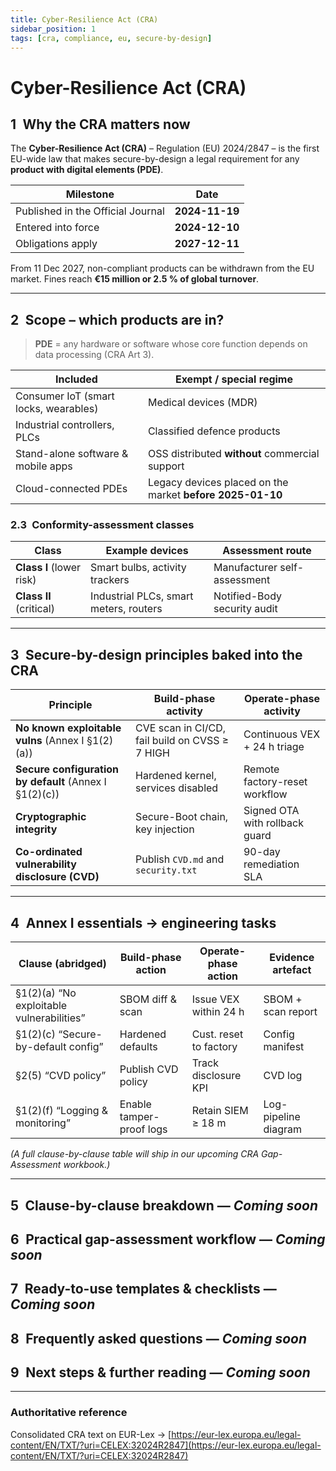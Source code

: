 ```yaml
---
title: Cyber-Resilience Act (CRA)
sidebar_position: 1
tags: [cra, compliance, eu, secure-by-design]
---
```

# Cyber-Resilience Act (CRA)

## 1 Why the CRA matters now

The **Cyber-Resilience Act (CRA)** – Regulation (EU) 2024/2847 – is the first EU-wide law that makes secure-by-design a legal requirement for any **product with digital elements (PDE)**.

| Milestone | Date |
|-----------|------|
| Published in the Official Journal | **2024-11-19** |
| Entered into force | **2024-12-10** |
| Obligations apply | **2027-12-11** |

From 11 Dec 2027, non-compliant products can be withdrawn from the EU market.  Fines reach **€15 million or 2.5 % of global turnover**.

---

## 2 Scope – which products are in?

> **PDE** = any hardware or software whose core function depends on data processing (CRA Art 3).

| Included | Exempt / special regime |
|----------|------------------------|
| Consumer IoT (smart locks, wearables) | Medical devices (MDR) |
| Industrial controllers, PLCs | Classified defence products |
| Stand-alone software & mobile apps | OSS distributed **without** commercial support |
| Cloud-connected PDEs | Legacy devices placed on the market **before 2025-01-10** |

### 2.3 Conformity-assessment classes

| Class | Example devices | Assessment route |
|-------|-----------------|------------------|
| **Class I** (lower risk) | Smart bulbs, activity trackers | Manufacturer self-assessment |
| **Class II** (critical) | Industrial PLCs, smart meters, routers | Notified-Body security audit |

---

## 3 Secure-by-design principles baked into the CRA

| Principle | Build-phase activity | Operate-phase activity |
|-----------|---------------------|------------------------|
| **No known exploitable vulns** (Annex I §1(2)(a)) | CVE scan in CI/CD, fail build on CVSS ≥ 7 HIGH | Continuous VEX + 24 h triage |
| **Secure configuration by default** (Annex I §1(2)(c)) | Hardened kernel, services disabled | Remote factory-reset workflow |
| **Cryptographic integrity** | Secure-Boot chain, key injection | Signed OTA with rollback guard |
| **Co-ordinated vulnerability disclosure (CVD)** | Publish `CVD.md` and `security.txt` | 90-day remediation SLA |

---

## 4 Annex I essentials → engineering tasks

| Clause (abridged) | Build-phase action | Operate-phase action | Evidence artefact |
|-------------------|--------------------|----------------------|-------------------|
| §1(2)(a) “No exploitable vulnerabilities” | SBOM diff & scan | Issue VEX within 24 h | SBOM + scan report |
| §1(2)(c) “Secure-by-default config” | Hardened defaults | Cust. reset to factory | Config manifest |
| §2(5) “CVD policy” | Publish CVD policy | Track disclosure KPI | CVD log |
| §1(2)(f) “Logging & monitoring” | Enable tamper-proof logs | Retain SIEM ≥ 18 m | Log-pipeline diagram |

*(A full clause-by-clause table will ship in our upcoming CRA Gap-Assessment workbook.)*

---

## 5 Clause-by-clause breakdown — *Coming soon*

## 6 Practical gap-assessment workflow — *Coming soon*

## 7 Ready-to-use templates & checklists — *Coming soon*

## 8 Frequently asked questions — *Coming soon*

## 9 Next steps & further reading — *Coming soon*

---

### Authoritative reference  
Consolidated CRA text on EUR-Lex → [https://eur-lex.europa.eu/legal-content/EN/TXT/?uri=CELEX:32024R2847](https://eur-lex.europa.eu/legal-content/EN/TXT/?uri=CELEX:32024R2847)
